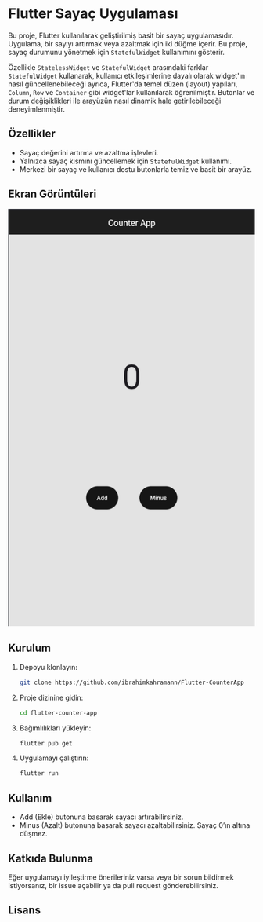 # Flutter Sayaç Uygulaması

Bu proje, Flutter kullanılarak geliştirilmiş basit bir sayaç uygulamasıdır. Uygulama, bir sayıyı artırmak veya azaltmak için iki düğme içerir. Bu proje, sayaç durumunu yönetmek için `StatefulWidget` kullanımını gösterir.

Özellikle `StatelessWidget` ve `StatefulWidget` arasındaki farklar `StatefulWidget` kullanarak, kullanıcı etkileşimlerine dayalı olarak widget'ın nasıl güncellenebileceği ayrıca, Flutter'da temel düzen (layout) yapıları, `Column`, `Row` ve `Container` gibi widget'lar kullanılarak öğrenilmiştir. Butonlar ve durum değişiklikleri ile arayüzün nasıl dinamik hale getirilebileceği deneyimlenmiştir.

## Özellikler

- Sayaç değerini artırma ve azaltma işlevleri.
- Yalnızca sayaç kısmını güncellemek için `StatefulWidget` kullanımı.
- Merkezi bir sayaç ve kullanıcı dostu butonlarla temiz ve basit bir arayüz.

## Ekran Görüntüleri

![Sayaç Uygulaması Ekran Görüntüsü](/assets/screenshots/main-page.png)

## Kurulum

1. Depoyu klonlayın:
   ```bash
   git clone https://github.com/ibrahimkahramann/Flutter-CounterApp
   ```

2. Proje dizinine gidin:
    ```bash
    cd flutter-counter-app
    ```

3. Bağımlılıkları yükleyin:
    ```bash
    flutter pub get
    ```
4. Uygulamayı çalıştırın:
    ```bash
    flutter run
    ```
## Kullanım
- Add (Ekle) butonuna basarak sayacı artırabilirsiniz.
- Minus (Azalt) butonuna basarak sayacı azaltabilirsiniz. Sayaç 0’ın altına düşmez.

## Katkıda Bulunma

Eğer uygulamayı iyileştirme önerileriniz varsa veya bir sorun bildirmek istiyorsanız, bir issue açabilir ya da pull request gönderebilirsiniz.

## Lisans
